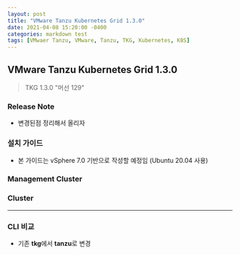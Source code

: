 ```yaml
---
layout: post
title: "VMware Tanzu Kubernetes Grid 1.3.0"
date: 2021-04-08 15:20:00 -0400
categories: markdown test
tags: [VMwaer Tanzu, VMware, Tanzu, TKG, Kubernetes, K8S]
---
```


## VMware Tanzu Kubernetes Grid 1.3.0
> TKG 1.3.0 "머선 129"

### Release Note
* 변경된점 정리해서 올리자

### 설치 가이드
* 본 가이드는 vSphere 7.0 기반으로 작성할 예정임 (Ubuntu 20.04 사용)

### Management Cluster

### Cluster

---

### CLI 비교
* 기존 **tkg**에서 **tanzu**로 변경
